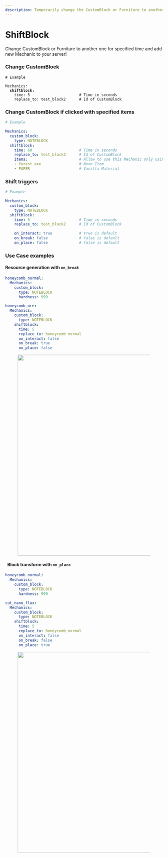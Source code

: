 ```yaml
---
description: Temporarily change the CustomBlock or Furniture to another one!
---
```


# ShiftBlock

Change CustomBlock or Furniture to another one for specified time and add new Mechanic to your server!

### Change CustomBlock

<pre class="language-yaml"><code class="lang-yaml"># Example

Mechanics:
<strong>  shiftblock:
</strong>    time: 5                      # Time in seconds
    replace_to: test_block2      # Id of CustomBlock
</code></pre>

### Change CustomBlock if clicked with specified items

```yaml
# Example

Mechanics:
  custom_block:
    type: NOTEBLOCK
  shiftblock:
    time: 60                     # Time in seconds
    replace_to: test_block2      # Id of CustomBlock
    items:                       # Allow to use this Mechanic only using those items
    - forest_axe                 # Nexo Item
    - PAPER                      # Vanilla Material
```

### Shift triggers

```yaml
# Example

Mechanics:
  custom_block:
    type: NOTEBLOCK
  shiftblock:
    time: 5                      # Time in seconds
    replace_to: test_block2      # Id of CustomBlock      

    on_interact: true            # true is default
    on_break: false              # false is default
    on_place: false              # false is default
```

### Use Case examples

#### Resource generation with `on_break`

```yaml
honeycomb_normal:
  Mechanics:
    custom_block:
      type: NOTEBLOCK
      hardness: 999
```

```yaml
honeycomb_ore:
  Mechanics:
    custom_block:
      type: NOTEBLOCK
    shiftblock:
      time: 5
      replace_to: honeycomb_normal
      on_interact: false
      on_break: true
      on_place: false
```

<figure><img src="../.gitbook/assets/on_break.gif" alt="" width="640"><figcaption></figcaption></figure>

#### ‎ ‎ Block transform with `on_place`

```yaml
honeycomb_normal:
  Mechanics:
    custom_block:
      type: NOTEBLOCK
      hardness: 999
```

```yaml
cut_nano_flux:
  Mechanics:
    custom_block:
      type: NOTEBLOCK
    shiftblock:
      time: 5
      replace_to: honeycomb_normal
      on_interact: false
      on_break: false
      on_place: true
```

<figure><img src="../.gitbook/assets/on_place.gif" alt="" width="640"><figcaption></figcaption></figure>
